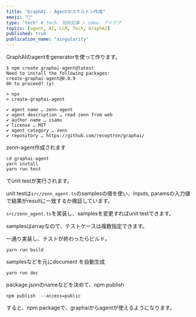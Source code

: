 ```yaml
---
title: "GraphAI - Agentのスケルトン作成"
emoji: "🤖"
type: "tech" # tech: 技術記事 / idea: アイデア
topics: [agent, AI, LLM, Tech, GraphAI]
published: true
publication_name: "singularity"
---
```


GraphAIのagentをgeneratorを使って作ります。

```
$ npm create graphai-agent@latest
Need to install the following packages:
create-graphai-agent@0.0.9
Ok to proceed? (y) 

> npx
> create-graphai-agent

✔ agent name … zenn-agent
✔ agent description … read zenn from web
✔ author name … isamu
✔ license … MIT
✔ agent category … zenn
✔ repository … https://github.com/receptron/graphai/
```

zenn-agent作成されます

```
cd graphai-agent
yarn install
yarn run test
```

でunit testが実行されます。

unit testは`src/zenn_agent.ts`のsamplesの値を使い、inputs, paramsの入力値で結果がresultに一致するか検証しています。

`src/zenn_agent.ts`を実装し、samplesを変更すればunit testできます。

samplesはarrayなので、テストケースは複数指定できます。

一通り実装し、テストが終わったらビルド。
```
yarn run build
```

samplesなどを元にdocument を自動生成
```
yarn run doc
```

package.jsonのnameなどを決めて、npm publish

```
npm publish  --access=public
```

すると、npm packageで、graphaiからagentが使えるようになります。